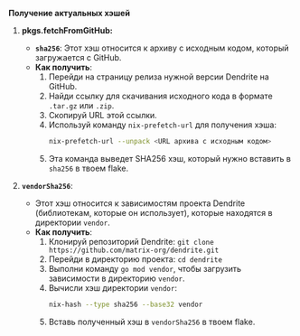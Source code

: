 **Получение актуальных хэшей**

1. **pkgs.fetchFromGitHub:**

   * **`sha256`**: Этот хэш относится к архиву с исходным кодом, который загружается с GitHub.
   * **Как получить**:
     1. Перейди на страницу релиза нужной версии Dendrite на GitHub.
     2. Найди ссылку для скачивания исходного кода в формате `.tar.gz` или `.zip`.
     3. Скопируй URL этой ссылки.
     4. Используй команду `nix-prefetch-url` для получения хэша:
        ```bash
        nix-prefetch-url --unpack <URL архива с исходным кодом>
        ```
     5. Эта команда выведет SHA256 хэш, который нужно вставить в `sha256` в твоем flake.

2. **`vendorSha256`**:

   * Этот хэш относится к зависимостям проекта Dendrite (библиотекам, которые он использует), которые находятся в директории `vendor`.
   * **Как получить**:
     1. Клонируй репозиторий Dendrite: `git clone https://github.com/matrix-org/dendrite.git`
     2. Перейди в директорию проекта: `cd dendrite`
     3. Выполни команду `go mod vendor`, чтобы загрузить зависимости в директорию `vendor`.
     4. Вычисли хэш директории `vendor`:
        ```bash
        nix-hash --type sha256 --base32 vendor
        ```
     5. Вставь полученный хэш в `vendorSha256` в твоем flake.
